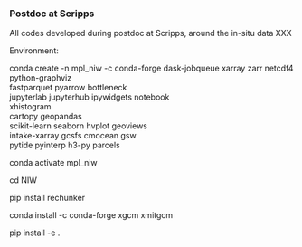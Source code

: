 ### Postdoc at Scripps

All codes developed during postdoc at Scripps, around the in-situ data XXX

Environment:

conda create -n mpl_niw -c conda-forge dask-jobqueue xarray zarr netcdf4 python-graphviz \
            fastparquet pyarrow bottleneck \
            jupyterlab jupyterhub ipywidgets notebook\
            xhistogram \
            cartopy geopandas \
            scikit-learn seaborn hvplot geoviews \
            intake-xarray gcsfs cmocean gsw \
            pytide pyinterp h3-py parcels

conda activate mpl_niw

cd NIW 

pip install rechunker

conda install -c conda-forge xgcm xmitgcm

pip install -e .
